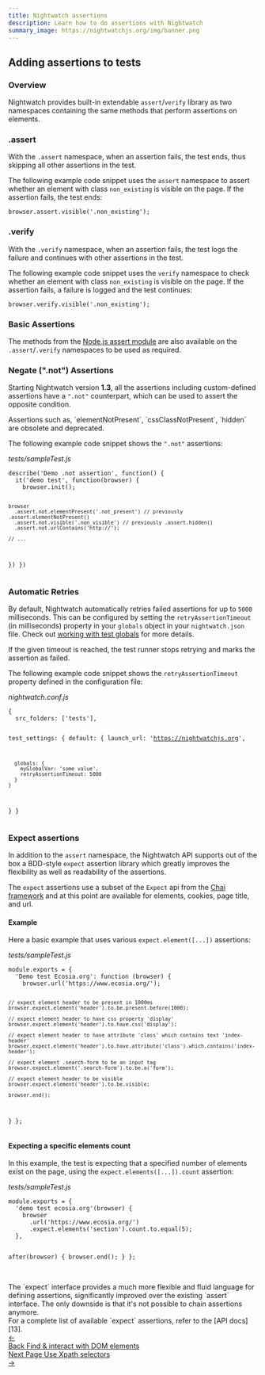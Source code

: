 ```yaml
---
title: Nightwatch assertions  
description: Learn how to do assertions with Nightwatch
summary_image: https://nightwatchjs.org/img/banner.png
---
```


<div class="page-header"><h2>Adding assertions to tests</h2></div>

### Overview

Nightwatch provides built-in extendable `assert`/`verify` library as two namespaces containing the same methods that perform assertions on elements.

### .assert

With the `.assert` namespace, when an assertion fails, the test ends, thus skipping all other assertions in the test.

The following example code snippet uses the `assert` namespace to assert whether an element with class `non_existing` is visible on the page. If the assertion fails, the test ends:<br>
<div class="sample-test"><pre data-language="javascript"><code class="language-javascript">browser.assert.visible('.non_existing');</code></pre></div> 

### .verify

With the `.verify` namespace, when an assertion fails, the test logs the failure and continues with other assertions in the test.

The following example code snippet uses the `verify` namespace to check whether an element with class `non_existing` is visible on the page. If the assertion fails, a failure is logged and the test continues: <br>
<div class="sample-test"><pre data-language="javascript"><code class="language-javascript">browser.verify.visible('.non_existing');</code></pre></div>

### Basic Assertions

The methods from the <a href="https://nodejs.org/api/assert.html" target="_blank">Node.js assert module</a> are also available on the `.assert`/`.verify` namespaces to be used as required.

### Negate (".not") Assertions

Starting Nightwatch version **1.3**, all the assertions including custom-defined assertions have a `".not"` counterpart, which can be used to assert the opposite condition.

<div class="alert alert-info">
Assertions such as, `elementNotPresent`, `cssClassNotPresent`, `hidden` are obsolete and deprecated.
</div>

The following example code snippet shows the `".not"` assertions:

<div class="sample-test"><i>tests/sampleTest.js</i><pre data-language="javascript"><code class="language-javascript">describe('Demo .not assertion', function() {
  it('demo test', function(browser) {
    browser.init();
    
    browser
      .assert.not.elementPresent('.not_present') // previously .assert.elementNotPresent()
      .assert.not.visible('.non_visible') // previously .assert.hidden()
      .assert.not.urlContains('http://');
    
    // ...
  })
})</code></pre></div>

### Automatic Retries

By default, Nightwatch automatically retries failed assertions for up to `5000` milliseconds. This can be configured by setting the  `retryAssertionTimeout` (in milliseconds) property in your `globals` object in your `nightwatch.json` file. Check out [working with test globals](https://v2.nightwatchjs.org/guide/concepts/test-globals.html) for more details.  

If the given timeout is reached, the test runner stops retrying and marks the assertion as failed.

The following example code snippet shows the `retryAssertionTimeout` property defined in the configuration file: 

<div class="sample-test"><i>nightwatch.conf.js</i><pre class="line-numbers" data-language="javascript"><code class="language-javascript">{
  src_folders: ['tests'],

  test_settings: {
    default: {
      launch_url: 'https://nightwatchjs.org',

      globals: {
        myGlobalVar: 'some value',
        retryAssertionTimeout: 5000
      }
    }
  }
}
</code></pre></div>

### Expect assertions

In addition to the `assert` namespace, the Nightwatch API supports out of the box a BDD-style `expect` assertion library which greatly improves the flexibility as well as readability of the assertions.

The `expect` assertions use a subset of the `Expect` api from the [Chai framework][12] and at this point are available for elements, cookies, page title, and url.

#### Example
Here a basic example that uses various `expect.element([...])` assertions: 

<div class="sample-test"><i>tests/sampleTest.js</i>
<pre class="line-numbers" data-language="javascript"><code class="language-javascript">module.exports = {
  'Demo test Ecosia.org': function (browser) {
    browser.url('https://www.ecosia.org/');

    // expect element header to be present in 1000ms
    browser.expect.element('header').to.be.present.before(1000);

    // expect element header to have css property 'display'
    browser.expect.element('header').to.have.css('display');

    // expect element header to have attribute 'class' which contains text 'index-header'
    browser.expect.element('header').to.have.attribute('class').which.contains('index-header');

    // expect element .search-form to be an input tag
    browser.expect.element('.search-form').to.be.a('form');

    // expect element header to be visible
    browser.expect.element('header').to.be.visible;

    browser.end();
  }
};
</code></pre>
</div>

#### Expecting a specific elements count
In this example, the test is expecting that a specified number of elements exist on the page, using the `expect.elements([...]).count` assertion:  

<div class="sample-test"><i>tests/sampleTest.js</i>
<pre class="line-numbers" data-language="javascript"><code class="language-javascript">module.exports = {
  'demo test ecosia.org'(browser) {
    browser
      .url('https://www.ecosia.org/')
      .expect.elements('section').count.to.equal(5);
  },
  
  after(browser) {
    browser.end();
  }
};
</code></pre>
</div>

<br>
The `expect` interface provides a much more flexible and fluid language for defining assertions, significantly improved over the existing `assert` interface. The only downside is that it's not possible to chain assertions anymore.

<br>
For a complete list of available `expect` assertions, refer to the [API docs][13].

[12]:	https://chaijs.com/api/bdd/
[13]:	/api/#expect-api

 <div class="doc-pagination pt-40">
  <div class="previous">
    <a href="https://nightwatchjs.org/guide/writing-tests/finding-interacting-with-dom-elements.html">
      <span>←</span>
        <div class="d-flex flex-column">
          <span class="smallT">Back</span>
          <span class="bigT">Find & interact with DOM elements</span>
        </div>
    </a>
  </div>
  <div class="next">
    <a href="https://nightwatchjs.org/guide/writing-tests/using-xpath-selectors.html">
        <div class="d-flex flex-column">
          <span class="smallT">Next Page</span>
          <span class="bigT">Use Xpath selectors</span>
        </div>
        <span>→</span>
    </a>
  </div>
</div>

